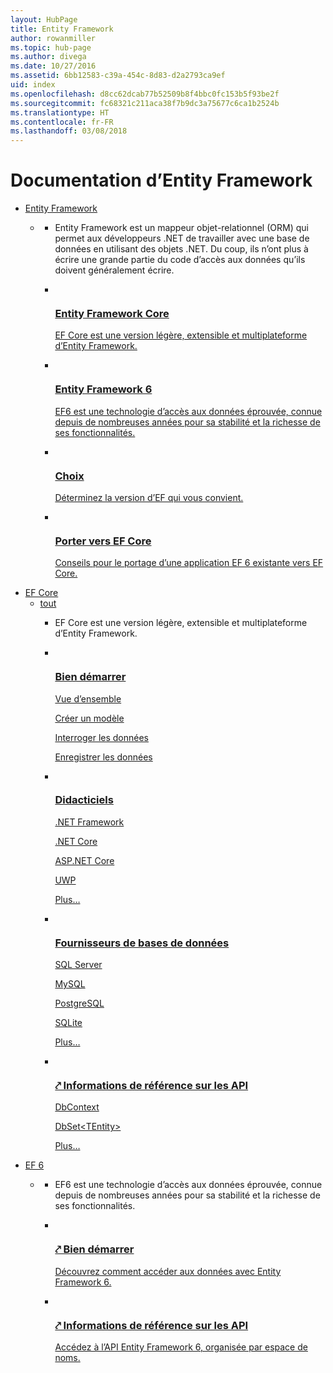 ```yaml
---
layout: HubPage
title: Entity Framework
author: rowanmiller
ms.topic: hub-page
ms.author: divega
ms.date: 10/27/2016
ms.assetid: 6bb12583-c39a-454c-8d83-d2a2793ca9ef
uid: index
ms.openlocfilehash: d8cc62dcab77b52509b8f4bbc0fc153b5f93be2f
ms.sourcegitcommit: fc68321c211aca38f7b9dc3a75677c6ca1b2524b
ms.translationtype: HT
ms.contentlocale: fr-FR
ms.lasthandoff: 03/08/2018
---
```

<div id="main" class="v2">
    <div class="container">
        <h1>Documentation d’Entity Framework</h1>
        <ul class="pivots">
            <li>
                <a href="#entityfmwk">Entity Framework</a>
                <ul id="entityfmwk">
                    <li>
                        <a href="#entityfmwk1"></a>
                        <ul id="entityfmwk1" class="cardsC">
                            <li>
                                <div class="container intro">
                                    <p>Entity Framework est un mappeur objet-relationnel (ORM) qui permet aux développeurs .NET de travailler avec une base de données en utilisant des objets .NET. Du coup, ils n’ont plus à écrire une grande partie du code d’accès aux données qu’ils doivent généralement écrire.</p>
                                </div>
                            </li>
                            <li>
                                <a href="/ef/core/">
                                    <div class="cardSize">
                                        <div class="cardPadding">
                                            <div class="card">
                                                <div class="cardImageOuter">
                                                    <div class="cardImage bgdAccent1">
                                                        <img data-scaleimage="/media/hubs/entityframework/EntityFramework-Core.svg" src="/media/hubs/entityframework/EntityFramework-Core.svg" alt="" />
                                                    </div>
                                                </div>
                                                <div class="cardText">
                                                    <h3>Entity Framework Core</h3>
                                                    <p>EF Core est une version légère, extensible et multiplateforme d’Entity Framework.</p>
                                                </div>
                                            </div>
                                        </div>
                                    </div>
                                </a>
                            </li>
                            <li>
                                <a href="/ef/ef6/">
                                    <div class="cardSize">
                                        <div class="cardPadding">
                                            <div class="card">
                                                <div class="cardImageOuter">
                                                    <div class="cardImage bgdAccent1">
                                                        <img data-scaleimage="/media/hubs/entityframework/EntityFramework-6.x.svg" src="/media/hubs/entityframework/EntityFramework-6.x.svg" alt="" />
                                                    </div>
                                                </div>
                                                <div class="cardText">
                                                    <h3>Entity Framework 6</h3>
                                                    <p>EF6 est une technologie d’accès aux données éprouvée, connue depuis de nombreuses années pour sa stabilité et la richesse de ses fonctionnalités.</p>
                                                </div>
                                            </div>
                                        </div>
                                    </div>
                                </a>
                            </li>
                            <li>
                                <a href="/ef/efcore-and-ef6/choosing">
                                    <div class="cardSize">
                                        <div class="cardPadding">
                                            <div class="card">
                                                <div class="cardImageOuter">
                                                    <div class="cardImage bgdAccent1">
                                                        <img data-scaleimage="/media/hubs/entityframework/EntityFramework-Choosing.svg" src="/media/hubs/entityframework/EntityFramework-Choosing.svg" alt="" />
                                                    </div>
                                                </div>
                                                <div class="cardText">
                                                    <h3>Choix</h3>
                                                    <p>Déterminez la version d’EF qui vous convient.</p>
                                                </div>
                                            </div>
                                        </div>
                                    </div>
                                </a>
                            </li>
                            <li>
                                <a href="/ef/efcore-and-ef6/porting/index">
                                    <div class="cardSize">
                                        <div class="cardPadding">
                                            <div class="card">
                                                <div class="cardImageOuter">
                                                    <div class="cardImage bgdAccent1">
                                                        <img data-scaleimage="/media/hubs/entityframework/EntityFramework-Port.svg" src="/media/hubs/entityframework/EntityFramework-Port.svg" alt="" />
                                                    </div>
                                                </div>
                                                <div class="cardText">
                                                    <h3>Porter vers EF Core</h3>
                                                    <p>Conseils pour le portage d’une application EF 6 existante vers EF Core.</p>
                                                </div>
                                            </div>
                                        </div>
                                    </div>
                                </a>
                            </li>
                        </ul>
                    </li>
                </ul>
            </li>
            <li>
                <a href="#efcore">EF Core</a>
                <ul id="efcore">
                    <li>
                        <a href="#efcore-all">tout</a>
                        <ul id="efcore-all" class="cardsF">
                            <li>
                                <div class="container intro">
                                    <p>EF Core est une version légère, extensible et multiplateforme d’Entity Framework.</p>
                                </div>
                            </li>
                            <li>
                                <div class="cardSize">
                                    <div class="cardPadding">
                                        <div class="card">
                                            <div class="cardImageOuter">
                                                <div class="cardImage">
                                                    <img src="/media/common/i_get-started.svg" alt="" />
                                                </div>
                                            </div>
                                            <div class="cardText">
                                                <h3>
                                                    <a href="/ef/core/">Bien démarrer</a>
                                                </h3>
                                                <p>
                                                    <a href="/ef/core/">Vue d’ensemble</a>
                                                </p>
                                                <p>
                                                    <a href="/ef/core/modeling/">Créer un modèle</a>
                                                </p>
                                                <p>
                                                    <a href="/ef/core/querying/">Interroger les données</a>
                                                </p>
                                                <p>
                                                    <a href="/ef/core/saving/">Enregistrer les données</a>
                                                </p>
                                            </div>
                                        </div>
                                    </div>
                                </div>
                            </li>
                            <li>
                                <div class="cardSize">
                                    <div class="cardPadding">
                                        <div class="card">
                                            <div class="cardImageOuter">
                                                <div class="cardImage">
                                                    <img src="/media/common/i_learn-about.svg" alt="" />
                                                </div>
                                            </div>
                                            <div class="cardText">
                                                <h3>
                                                    <a href="/ef/core/get-started/">Didacticiels</a>
                                                </h3>
                                                <p>
                                                    <a href="/ef/core/get-started/full-dotnet/">.NET Framework</a>
                                                </p>
                                                <p>
                                                    <a href="/ef/core/get-started/netcore/">.NET Core</a>
                                                </p>
                                                <p>
                                                    <a href="/ef/core/get-started/aspnetcore/">ASP.NET Core</a>
                                                </p>
                                                <p>
                                                    <a href="/ef/core/get-started/uwp/">UWP</a>
                                                </p>
                                                <p>
                                                    <a href="/ef/core/get-started/">Plus…</a>
                                                </p>
                                            </div>
                                        </div>
                                    </div>
                                </div>
                            </li>
                            <li>
                                <div class="cardSize">
                                    <div class="cardPadding">
                                        <div class="card">
                                            <div class="cardImageOuter">
                                                <div class="cardImage">
                                                    <img src="/media/common/i_generic-database.svg" alt="" />
                                                </div>
                                            </div>
                                            <div class="cardText">
                                                <h3>
                                                    <a href="/ef/core/providers/">Fournisseurs de bases de données</a>
                                                </h3>
                                                <p>
                                                    <a href="/ef/core/providers/sql-server/">SQL Server</a>
                                                </p>
                                                <p>
                                                    <a href="/ef/core/providers/mysql/">MySQL</a>
                                                </p>
                                                <p>
                                                    <a href="/ef/core/providers/npgsql/">PostgreSQL</a>
                                                </p>
                                                <p>
                                                    <a href="/ef/core/providers/sqlite/">SQLite</a>
                                                </p>
                                                <p>
                                                    <a href="/ef/core/providers/">Plus…</a>
                                                </p>
                                            </div>
                                        </div>
                                    </div>
                                </div>
                            </li>
                            <li>
                                <div class="cardSize">
                                    <div class="cardPadding">
                                        <div class="card">
                                            <div class="cardImageOuter">
                                                <div class="cardImage">
                                                    <img src="/media/common/i_api-reference.svg" alt="" />
                                                </div>
                                            </div>
                                            <div class="cardText">
                                                <h3>
                                                    <a href="https://docs.microsoft.com/dotnet/api/?view=efcore-2.0">⤤ Informations de référence sur les API</a>
                                                </h3>
                                                <p>
                                                    <a href="https://docs.microsoft.com/dotnet/api/microsoft.entityframeworkcore.dbcontext">DbContext</a>
                                                </p>
                                                <p>
                                                    <a href="https://docs.microsoft.com/dotnet/api/microsoft.entityframeworkcore.dbset-1">DbSet&lt;TEntity&gt;</a>
                                                </p>
                                                <p>
                                                    <a href="https://docs.microsoft.com/dotnet/api/?view=efcore-2.0">Plus…</a>
                                                </p>
                                            </div>
                                        </div>
                                    </div>
                                </div>
                            </li>
                        </ul>
                    </li>
                </ul>
            </li>
            <li>
                <a href="#ef6x">EF 6</a>
                <ul id="ef6x">
                    <li>
                        <a href="#ef6x1"></a>
                        <ul id="ef6x1" class="cardsC">
                            <li>
                                <div class="container intro">
                                    <p>EF6 est une technologie d’accès aux données éprouvée, connue depuis de nombreuses années pour sa stabilité et la richesse de ses fonctionnalités.</p>
                                </div>
                            </li>
                            <li>
                                <a href="/ef/ef6/index">
                                    <div class="cardSize">
                                        <div class="cardPadding">
                                            <div class="card">
                                                <div class="cardImageOuter">
                                                    <div class="cardImage bgdAccent1">
                                                        <img data-scaleimage="/media/hubs/entityframework/EF_6.x-Get-Started.svg" src="/media/hubs/entityframework/EF_6.x-Get-Started.svg" alt="" />
                                                    </div>
                                                </div>
                                                <div class="cardText">
                                                    <h3>⤤ Bien démarrer</h3>
                                                    <p>Découvrez comment accéder aux données avec Entity Framework 6.</p>
                                                </div>
                                            </div>
                                        </div>
                                    </div>
                                </a>
                            </li>
                            <li>
                                <a href="https://msdn.microsoft.com/library/dn223258(v=vs.113).aspx">
                                    <div class="cardSize">
                                        <div class="cardPadding">
                                            <div class="card">
                                                <div class="cardImageOuter">
                                                    <div class="cardImage bgdAccent1">
                                                        <img data-scaleimage="/media/hubs/entityframework/EF_6.x-Reference.svg" src="/media/hubs/entityframework/EF_6.x-Reference.svg" alt="" />
                                                    </div>
                                                </div>
                                                <div class="cardText">
                                                    <h3>⤤ Informations de référence sur les API</h3>
                                                    <p>Accédez à l’API Entity Framework 6, organisée par espace de noms.</p>
                                                </div>
                                            </div>
                                        </div>
                                    </div>
                                </a>
                            </li>
                        </ul>
                    </li>
                </ul>
            </li>
        </ul>
    </div>
</div>

